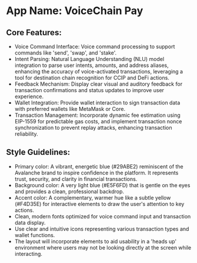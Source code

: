 # **App Name**: VoiceChain Pay

## Core Features:

- Voice Command Interface: Voice command processing to support commands like 'send', 'swap', and 'stake'.
- Intent Parsing: Natural Language Understanding (NLU) model integration to parse user intents, amounts, and address aliases, enhancing the accuracy of voice-activated transactions, leveraging a tool for destination chain recognition for CCIP and DeFi actions.
- Feedback Mechanism: Display clear visual and auditory feedback for transaction confirmations and status updates to improve user experience.
- Wallet Integration: Provide wallet interaction to sign transaction data with preferred wallets like MetaMask or Core.
- Transaction Management: Incorporate dynamic fee estimation using EIP-1559 for predictable gas costs, and implement transaction nonce synchronization to prevent replay attacks, enhancing transaction reliability.

## Style Guidelines:

- Primary color: A vibrant, energetic blue (#29ABE2) reminiscent of the Avalanche brand to inspire confidence in the platform. It represents trust, security, and clarity in financial transactions. 
- Background color: A very light blue (#E5F6FD) that is gentle on the eyes and provides a clean, professional backdrop.
- Accent color: A complementary, warmer hue like a subtle yellow (#F4D35E) for interactive elements to draw the user's attention to key actions.
- Clean, modern fonts optimized for voice command input and transaction data display.
- Use clear and intuitive icons representing various transaction types and wallet functions.
- The layout will incorporate elements to aid usability in a 'heads up' environment where users may not be looking directly at the screen while interacting.